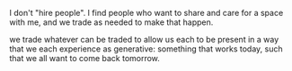 I don't "hire people". I find people who want to share and care for a space with me, and we trade as needed to make that happen.

we trade whatever can be traded to allow us each to be present in a way that we each experience as generative: something that works today, such that we all want to come back tomorrow.
